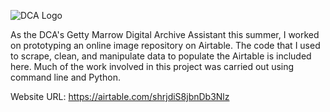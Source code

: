 ![DCA Logo](https://dl.airtable.com/mhhimxBS26EKoKEaSZag_full_DCA_LOGO_CMYKCS_logoonly.jpg)


As the DCA's Getty Marrow Digital Archive Assistant this summer, I worked on prototyping an online image repository on Airtable. The code that I used to scrape, clean, and manipulate data to populate the Airtable is included here. Much of the work involved in this project was carried out using command line and Python. 

Website URL: https://airtable.com/shrjdiS8jbnDb3Nlz
